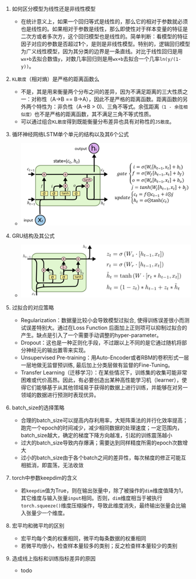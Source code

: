 1. 如何区分模型为线性还是非线性模型
    - 在统计意义上，如果一个回归等式是线性的，那么它的相对于参数就必须也是线性的。如果相对于参数是线性，那么即使性对于样本变量的特征是二次方或者多次方，这个回归模型也是线性的。简单判断：看模型的特征因子对应的参数是否超过**1**个，是则是非线性模型。特别的，逻辑回归模型为广义线性模型，因为其分类的边界是一条直线。对比于线性回归是用`wx+b`去拟合数值`y`，对数几率回归则是用`wx+b`去拟合一个几率`ln(y/(1-y))`。
    
2. `KL散度`（相对熵）是严格的距离函数么
    - 不是，其是用来衡量两个分布之间的差异，因为不满足距离的三大性质之一：对称性（A->B == B->A），因此不是严格的距离函数。距离函数的另外两个特性为：非负性（A->B > 0)、三角不等式。余弦距离`（1 - 余弦相似度）`也不是严格的距离函数，其不满足三角不等式性质。
    - 可以通过组合`KL散度`得到既能衡量分布差异也具有对称性的`JS散度`。
    
3. 循环神经网络LSTM单个单元的结构以及其6个公式
    - ![lstm](pics/LSTM.png)
    
4. GRU结构及其公式
    - ![gru](pics/GRU.png)
    
5. 过拟合的对应策略
	- Regularization：数据量比较小会导致模型过拟合, 使得训练误差很小而测试误差特别大。通过在Loss Function 后面加上正则项可以抑制过拟合的产生。缺点是引入了一个需要手动调整的hyper-parameter。
	- Dropout：这也是一种正则化手段，不过跟以上不同的是它通过随机将部分神经元的输出置零来实现。
	- Unsupervised Pre-training：用Auto-Encoder或者RBM的卷积形式一层一层地做无监督预训练, 最后加上分类层做有监督的Fine-Tuning。
	- Transfer Learning（迁移学习）：在某些情况下，训练集的收集可能非常困难或代价高昂。因此，有必要创造出某种高性能学习机（learner），使得它们能够基于从其他领域易于获得的数据上进行训练，并能够在对另一领域的数据进行预测时表现优异。
	
7. batch_size的选择策略
    - 合理的batch_size可以提高内存利用率，大矩阵乘法的并行化效率提高；跑完一个epoch的时间减少，减少相同数据的处理速度；一定范围内，batch_size越大，确定的梯度下降方向越准，引起的训练震荡越小
    - 过大的batch_size导致内存爆满；需要达到同样精度所需的epoch次数增大
    - 过小的batch_size由于各个batch之间的差异性，每次梯度的修正可能互相抵消，即震荡，无法收敛
    
8. torch中参数keepdim的含义
    - 若`keepdim`值为True，则在输出张量中，除了被操作的`dim`维度值降为1，其它维度与输入张量`input`相同。否则，`dim`维度相当于被执行`torch.squeeze()`维度压缩操作，导致此维度消失，最终输出张量会比输入张量少一个维度。
    
1. 宏平均和微平均的区别
    - 宏平均每个类的权重相同，微平均每条数据的权重相同
    - 若微平均很小，检查样本量较多的类别；反之检查样本量较少的类别
	
6. 造成线上指标和训练指标差异的原因
    - todo
    